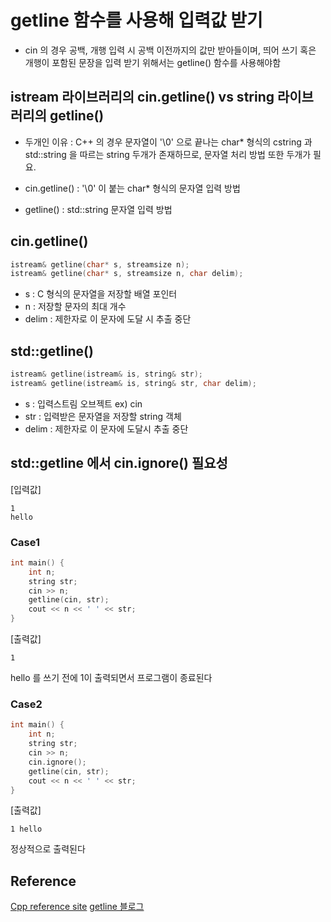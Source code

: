 # getline 함수를 사용해  입력값 받기
- cin 의 경우 공백, 개행 입력 시 공백 이전까지의 값만 받아들이며, 띄어 쓰기 혹은 개행이 포함된 문장을 입력 받기 위해서는 getline() 함수를 사용해야함

## istream 라이브러리의 cin.getline() vs string 라이브러리의 getline()
- 두개인 이유 : C++ 의 경우 문자열이 '\0' 으로 끝나는 char* 형식의 cstring 과 std::string 을 따르는 string 두개가 존재하므로, 문자열 처리 방법 또한 두개가 필요.

- cin.getline() : '\0' 이 붙는 char* 형식의 문자열 입력 방법

- getline() : std::string 문자열 입력 방법

## cin.getline()
```C
istream& getline(char* s, streamsize n);
istream& getline(char* s, streamsize n, char delim);
```
- s : C 형식의 문자열을 저장할 배열 포인터
- n : 저장할 문자의 최대 개수
- delim : 제한자로 이 문자에 도달 시 추출 중단

## std::getline()
```C
istream& getline(istream& is, string& str);
istream& getline(istream& is, string& str, char delim);
```
- s : 입력스트림 오브젝트 ex) cin
- str : 입력받은 문자열을 저장할 string 객체
- delim : 제한자로 이 문자에 도달시 추출 중단

## std::getline 에서 cin.ignore() 필요성
[입력값]
```
1
hello
```
### Case1
```C++
int main() {
    int n;
    string str;
    cin >> n;
    getline(cin, str);
    cout << n << ' ' << str;
}
```
[출력값]  
```
1
```  
hello 를 쓰기 전에 1이 출력되면서 프로그램이 종료된다

### Case2
```C++
int main() {
    int n; 
    string str;
    cin >> n;
    cin.ignore();
    getline(cin, str);
    cout << n << ' ' << str;
}
```
[출력값]  
```
1 hello
```
정상적으로 출력된다

## Reference
[Cpp reference site](https://www.tutorialspoint.com/what-is-the-use-of-cin-ignore-in-cplusplus)
[getline 블로그](https://novlog.tistory.com/78)
